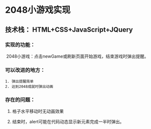 # 2048小游戏实现



## 技术栈： HTML+CSS+JavaScript+JQuery



### 实现的功能：

​	2048小游戏：点击newGame或刷新页面开始游戏，结束游戏时弹出提醒。

### 可以改进的地方：

	1. 弹出提醒简单
 	2. 达到2048成就时弹出动画

### 存在的问题：	

1. 格子水平移动时无动画效果

2. 结束时，alert可能在代码动态显示新元素完成一半时弹出。



